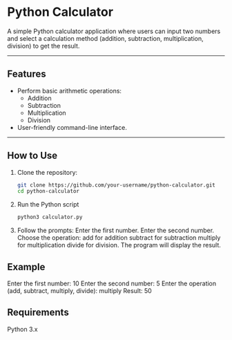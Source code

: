 # Python Calculator

A simple Python calculator application where users can input two numbers and select a calculation method (addition, subtraction, multiplication, division) to get the result.

---

## Features
- Perform basic arithmetic operations:
  - Addition
  - Subtraction
  - Multiplication
  - Division
- User-friendly command-line interface.

---

## How to Use

1. Clone the repository:
    ```bash
   git clone https://github.com/your-username/python-calculator.git
   cd python-calculator
2. Run the Python script
    ```bash
    python3 calculator.py

3. Follow the prompts:
    Enter the first number.
    Enter the second number.
    Choose the operation:
    add for addition
    subtract for subtraction
    multiply for multiplication
    divide for division.
    The program will display the result.

## Example
Enter the first number: 10
Enter the second number: 5
Enter the operation (add, subtract, multiply, divide): multiply
Result: 50

## Requirements
Python 3.x